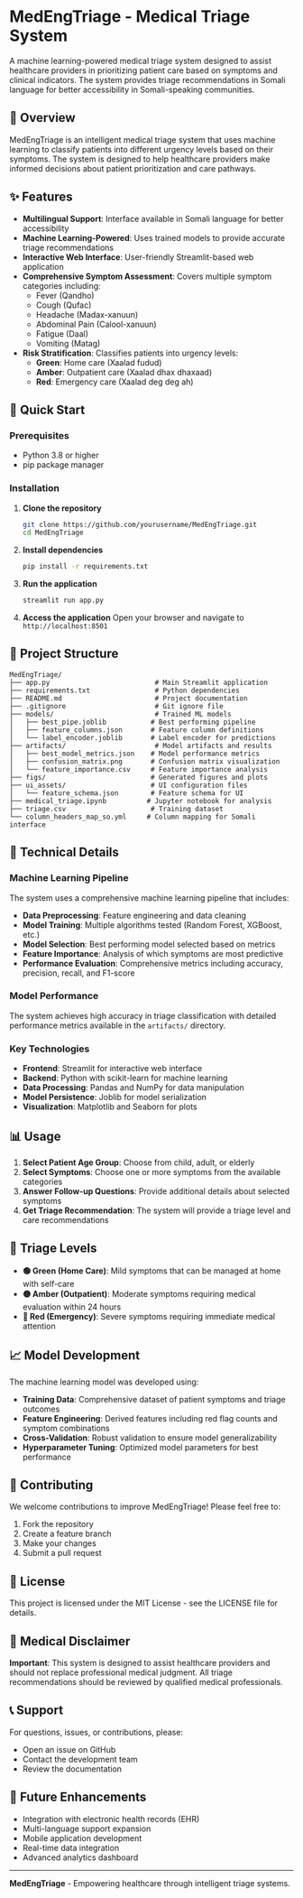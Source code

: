 # MedEngTriage - Medical Triage System

A machine learning-powered medical triage system designed to assist healthcare providers in prioritizing patient care based on symptoms and clinical indicators. The system provides triage recommendations in Somali language for better accessibility in Somali-speaking communities.

## 🏥 Overview

MedEngTriage is an intelligent medical triage system that uses machine learning to classify patients into different urgency levels based on their symptoms. The system is designed to help healthcare providers make informed decisions about patient prioritization and care pathways.

## ✨ Features

- **Multilingual Support**: Interface available in Somali language for better accessibility
- **Machine Learning-Powered**: Uses trained models to provide accurate triage recommendations
- **Interactive Web Interface**: User-friendly Streamlit-based web application
- **Comprehensive Symptom Assessment**: Covers multiple symptom categories including:
  - Fever (Qandho)
  - Cough (Qufac)
  - Headache (Madax-xanuun)
  - Abdominal Pain (Calool-xanuun)
  - Fatigue (Daal)
  - Vomiting (Matag)
- **Risk Stratification**: Classifies patients into urgency levels:
  - **Green**: Home care (Xaalad fudud)
  - **Amber**: Outpatient care (Xaalad dhax dhaxaad)
  - **Red**: Emergency care (Xaalad deg deg ah)

## 🚀 Quick Start

### Prerequisites

- Python 3.8 or higher
- pip package manager

### Installation

1. **Clone the repository**
   ```bash
   git clone https://github.com/yourusername/MedEngTriage.git
   cd MedEngTriage
   ```

2. **Install dependencies**
   ```bash
   pip install -r requirements.txt
   ```

3. **Run the application**
   ```bash
   streamlit run app.py
   ```

4. **Access the application**
   Open your browser and navigate to `http://localhost:8501`

## 📁 Project Structure

```
MedEngTriage/
├── app.py                          # Main Streamlit application
├── requirements.txt                # Python dependencies
├── README.md                       # Project documentation
├── .gitignore                      # Git ignore file
├── models/                         # Trained ML models
│   ├── best_pipe.joblib           # Best performing pipeline
│   ├── feature_columns.json       # Feature column definitions
│   └── label_encoder.joblib       # Label encoder for predictions
├── artifacts/                      # Model artifacts and results
│   ├── best_model_metrics.json    # Model performance metrics
│   ├── confusion_matrix.png       # Confusion matrix visualization
│   └── feature_importance.csv     # Feature importance analysis
├── figs/                          # Generated figures and plots
├── ui_assets/                     # UI configuration files
│   └── feature_schema.json        # Feature schema for UI
├── medical_triage.ipynb          # Jupyter notebook for analysis
├── triage.csv                     # Training dataset
└── column_headers_map_so.yml     # Column mapping for Somali interface
```

## 🔧 Technical Details

### Machine Learning Pipeline

The system uses a comprehensive machine learning pipeline that includes:

- **Data Preprocessing**: Feature engineering and data cleaning
- **Model Training**: Multiple algorithms tested (Random Forest, XGBoost, etc.)
- **Model Selection**: Best performing model selected based on metrics
- **Feature Importance**: Analysis of which symptoms are most predictive
- **Performance Evaluation**: Comprehensive metrics including accuracy, precision, recall, and F1-score

### Model Performance

The system achieves high accuracy in triage classification with detailed performance metrics available in the `artifacts/` directory.

### Key Technologies

- **Frontend**: Streamlit for interactive web interface
- **Backend**: Python with scikit-learn for machine learning
- **Data Processing**: Pandas and NumPy for data manipulation
- **Model Persistence**: Joblib for model serialization
- **Visualization**: Matplotlib and Seaborn for plots

## 📊 Usage

1. **Select Patient Age Group**: Choose from child, adult, or elderly
2. **Select Symptoms**: Choose one or more symptoms from the available categories
3. **Answer Follow-up Questions**: Provide additional details about selected symptoms
4. **Get Triage Recommendation**: The system will provide a triage level and care recommendations

## 🎯 Triage Levels

- **🟢 Green (Home Care)**: Mild symptoms that can be managed at home with self-care
- **🟡 Amber (Outpatient)**: Moderate symptoms requiring medical evaluation within 24 hours
- **🔴 Red (Emergency)**: Severe symptoms requiring immediate medical attention

## 📈 Model Development

The machine learning model was developed using:

- **Training Data**: Comprehensive dataset of patient symptoms and triage outcomes
- **Feature Engineering**: Derived features including red flag counts and symptom combinations
- **Cross-Validation**: Robust validation to ensure model generalizability
- **Hyperparameter Tuning**: Optimized model parameters for best performance

## 🤝 Contributing

We welcome contributions to improve MedEngTriage! Please feel free to:

1. Fork the repository
2. Create a feature branch
3. Make your changes
4. Submit a pull request

## 📄 License

This project is licensed under the MIT License - see the LICENSE file for details.

## 🏥 Medical Disclaimer

**Important**: This system is designed to assist healthcare providers and should not replace professional medical judgment. All triage recommendations should be reviewed by qualified medical professionals.

## 📞 Support

For questions, issues, or contributions, please:

- Open an issue on GitHub
- Contact the development team
- Review the documentation

## 🔮 Future Enhancements

- Integration with electronic health records (EHR)
- Multi-language support expansion
- Mobile application development
- Real-time data integration
- Advanced analytics dashboard

---

**MedEngTriage** - Empowering healthcare through intelligent triage systems.
